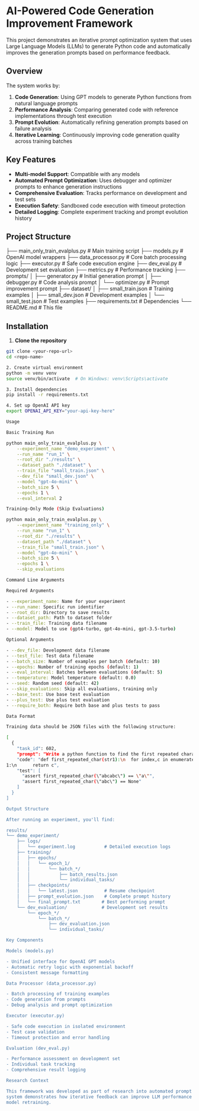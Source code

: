 
  # AI-Powered Code Generation Improvement Framework

  This project demonstrates an iterative prompt optimization system that uses Large Language Models (LLMs) to
  generate Python code and automatically improves the generation prompts based on performance feedback.

  ## Overview

  The system works by:
  1. **Code Generation**: Using GPT models to generate Python functions from natural language prompts
  2. **Performance Analysis**: Comparing generated code with reference implementations through test execution
  3. **Prompt Evolution**: Automatically refining generation prompts based on failure analysis
  4. **Iterative Learning**: Continuously improving code generation quality across training batches

  ## Key Features

  - **Multi-model Support**: Compatible with any models
  - **Automated Prompt Optimization**: Uses debugger and optimizer prompts to enhance generation instructions
  - **Comprehensive Evaluation**: Tracks performance on development and test sets
  - **Execution Safety**: Sandboxed code execution with timeout protection
  - **Detailed Logging**: Complete experiment tracking and prompt evolution history

  ## Project Structure

  ├── main_only_train_evalplus.py    # Main training script
  ├── models.py                      # OpenAI model wrappers
  ├── data_processor.py              # Core batch processing logic
  ├── executor.py                    # Safe code execution engine
  ├── dev_eval.py                   # Development set evaluation
  ├── metrics.py                    # Performance tracking
  ├── prompts/
  │   ├── generator.py              # Initial generation prompt
  │   ├── debugger.py               # Code analysis prompt
  │   └── optimizer.py              # Prompt improvement prompt
  ├── dataset/
  │   ├── small_train.json          # Training examples
  │   ├── small_dev.json            # Development examples
  │   └── small_test.json           # Test examples
  ├── requirements.txt              # Dependencies
  └── README.md                     # This file

  ## Installation

  1. **Clone the repository**
  ```bash
  git clone <your-repo-url>
  cd <repo-name>

  2. Create virtual environment
  python -m venv venv
  source venv/bin/activate  # On Windows: venv\Scripts\activate

  3. Install dependencies
  pip install -r requirements.txt

  4. Set up OpenAI API key
  export OPENAI_API_KEY="your-api-key-here"

  Usage

  Basic Training Run

  python main_only_train_evalplus.py \
      --experiment_name "demo_experiment" \
      --run_name "run_1" \
      --root_dir "./results" \
      --dataset_path "./dataset" \
      --train_file "small_train.json" \
      --dev_file "small_dev.json" \
      --model "gpt-4o-mini" \
      --batch_size 5 \
      --epochs 1 \
      --eval_interval 2

  Training-Only Mode (Skip Evaluations)

  python main_only_train_evalplus.py \
      --experiment_name "training_only" \
      --run_name "run_1" \
      --root_dir "./results" \
      --dataset_path "./dataset" \
      --train_file "small_train.json" \
      --model "gpt-4o-mini" \
      --batch_size 5 \
      --epochs 1 \
      --skip_evaluations

  Command Line Arguments

  Required Arguments

  - --experiment_name: Name for your experiment
  - --run_name: Specific run identifier
  - --root_dir: Directory to save results
  - --dataset_path: Path to dataset folder
  - --train_file: Training data filename
  - --model: Model to use (gpt4-turbo, gpt-4o-mini, gpt-3.5-turbo)

  Optional Arguments

  - --dev_file: Development data filename
  - --test_file: Test data filename
  - --batch_size: Number of examples per batch (default: 10)
  - --epochs: Number of training epochs (default: 1)
  - --eval_interval: Batches between evaluations (default: 5)
  - --temperature: Model temperature (default: 0.0)
  - --seed: Random seed (default: 42)
  - --skip_evaluations: Skip all evaluations, training only
  - --base_test: Use base test evaluation
  - --plus_test: Use plus test evaluation
  - --require_both: Require both base and plus tests to pass

  Data Format

  Training data should be JSON files with the following structure:

  [
    {
      "task_id": 602,
      "prompt": "Write a python function to find the first repeated character in a given string.",
      "code": "def first_repeated_char(str1):\n  for index,c in enumerate(str1):\n    if str1[:index+1].count(c) >      
  1:\n      return c",
      "test": [
        "assert first_repeated_char(\"abcabc\") == \"a\"",
        "assert first_repeated_char(\"abc\") == None"
      ]
    }
  ]

  Output Structure

  After running an experiment, you'll find:

  results/
  └── demo_experiment/
      ├── logs/
      │   └── experiment.log           # Detailed execution logs
      ├── training/
      │   ├── epochs/
      │   │   └── epoch_1/
      │   │       └── batch_*/
      │   │           ├── batch_results.json
      │   │           └── individual_tasks/
      │   ├── checkpoints/
      │   │   └── latest.json          # Resume checkpoint
      │   ├── prompt_evolution.json    # Complete prompt history
      │   └── final_prompt.txt        # Best performing prompt
      └── dev_evaluation/             # Development set results
          └── epoch_*/
              └── batch_*/
                  ├── dev_evaluation.json
                  └── individual_tasks/

  Key Components

  Models (models.py)

  - Unified interface for OpenAI GPT models
  - Automatic retry logic with exponential backoff
  - Consistent message formatting

  Data Processor (data_processor.py)

  - Batch processing of training examples
  - Code generation from prompts
  - Debug analysis and prompt optimization

  Executor (executor.py)

  - Safe code execution in isolated environment
  - Test case validation
  - Timeout protection and error handling

  Evaluation (dev_eval.py)

  - Performance assessment on development set
  - Individual task tracking
  - Comprehensive result logging

  Research Context

  This framework was developed as part of research into automated prompt engineering for code generation. The
  system demonstrates how iterative feedback can improve LLM performance on programming tasks without requiring
  model retraining.